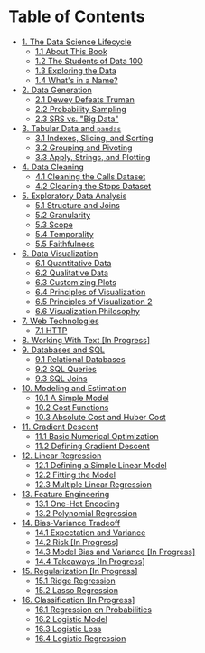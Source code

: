 # Table of Contents

* [1. The Data Science Lifecycle](ch01/the_data_science_lifecycle.md)
  * [1.1 About This Book](ch01/about_this_book.md)
  * [1.2 The Students of Data 100](ch01/the_students_of_ds100_1.md)
  * [1.3 Exploring the Data](ch01/the_students_of_ds100_2.md)
  * [1.4 What's in a Name?](ch01/the_students_of_ds100_3.md)
* [2. Data Generation](ch02/data_generation.md)
  * [2.1 Dewey Defeats Truman](ch02/dewey_truman.md)
  * [2.2 Probability Sampling](ch02/probability_sampling.md)
  * [2.3 SRS vs. "Big Data"](ch02/srs_vs_big_data.md)
* [3. Tabular Data and `pandas`](ch03/tabular_data.md)
  * [3.1 Indexes, Slicing, and Sorting](ch03/indexes_slicing_sorting.md)
  * [3.2 Grouping and Pivoting](ch03/grouping_pivoting.md)
  * [3.3 Apply, Strings, and Plotting](ch03/apply_strings_plotting.md)
* [4. Data Cleaning](ch04/data_cleaning.md)
  * [4.1 Cleaning the Calls Dataset](ch04/cleaning_1.md)
  * [4.2 Cleaning the Stops Dataset](ch04/cleaning_2.md)
* [5. Exploratory Data Analysis](ch05/eda.md)
  * [5.1 Structure and Joins](ch05/eda_structure.md)
  * [5.2 Granularity](ch05/eda_granularity.md)
  * [5.3 Scope](ch05/eda_scope.md)
  * [5.4 Temporality](ch05/eda_temp.md)
  * [5.5 Faithfulness](ch05/eda_faithfulness.md)
* [6. Data Visualization](ch06/visualization.md)
  * [6.1 Quantitative Data](ch06/quantitative_viz.md)
  * [6.2 Qualitative Data](ch06/qualitative_viz.md)
  * [6.3 Customizing Plots](ch06/customizing_with_matplotlib.md)
  * [6.4 Principles of Visualization](ch06/viz_principles.md)
  * [6.5 Principles of Visualization 2](ch06/viz_principles_2.md)
  * [6.6 Visualization Philosophy](ch06/viz_philosophy.md)
* [7. Web Technologies](ch07/web_intro.md)
  * [7.1 HTTP](ch07/web_http.md)
* [8. Working With Text [In Progress]]()
* [9. Databases and SQL](ch09/sql_intro.md)
  * [9.1 Relational Databases](ch09/sql_rdbms.md)
  * [9.2 SQL Queries](ch09/sql_basics.md)
  * [9.3 SQL Joins](ch09/sql_joins.md)
* [10. Modeling and Estimation](ch10/modeling_estimation.md)
  * [10.1 A Simple Model](ch10/modeling_simple.md)
  * [10.2 Cost Functions](ch10/modeling_cost_functions.md)
  * [10.3 Absolute Cost and Huber Cost](ch10/modeling_abs_huber.md)
* [11. Gradient Descent](ch11/gradient_descent.md)
  * [11.1 Basic Numerical Optimization](ch11/gradient_basics.md)
  * [11.2 Defining Gradient Descent](ch11/gradient_descent_define.md)
* [12. Linear Regression](ch12/linear_models.md)
  * [12.1 Defining a Simple Linear Model](ch12/linear_tips.md)
  * [12.2 Fitting the Model](ch12/linear_grad.md)
  * [12.3 Multiple Linear Regression](ch12/linear_multiple.md)
* [13. Feature Engineering](ch13/feature_engineering.md)
  * [13.1 One-Hot Encoding](ch13/feature_one_hot.md)
  * [13.2 Polynomial Regression](ch13/feature_polynomial.md)
* [14. Bias-Variance Tradeoff](ch14/bias_intro.md)
  * [14.1 Expectation and Variance](ch14/bias_random_vars.md)
  * [14.2 Risk [In Progress]]()
  * [14.3 Model Bias and Variance [In Progress]]()
  * [14.4 Takeaways [In Progress]]()
* [15. Regularization [In Progress]]()
  * [15.1 Ridge Regression]()
  * [15.2 Lasso Regression]()
* [16. Classification [In Progress]]()
  * [16.1 Regression on Probabilities]()
  * [16.2 Logistic Model]()
  * [16.3 Logistic Loss]()
  * [16.4 Logistic Regression]()

